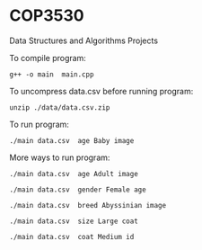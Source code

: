 # COP3530
Data Structures and Algorithms Projects

To compile program:

    g++ -o main  main.cpp
    
To uncompress data.csv before running program:

    unzip ./data/data.csv.zip

To run program:

    ./main data.csv  age Baby image

More ways to run program:

    ./main data.csv  age Adult image
    
    ./main data.csv  gender Female age
    
    ./main data.csv  breed Abyssinian image

    ./main data.csv  size Large coat

    ./main data.csv  coat Medium id
